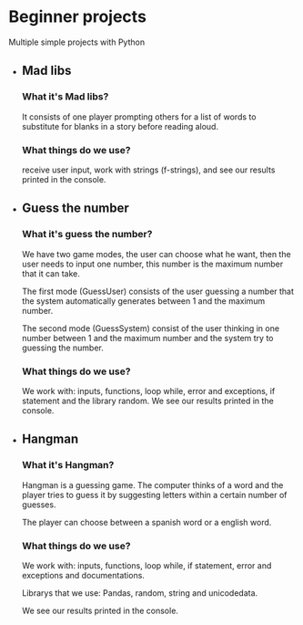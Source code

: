 # Beginner projects
Multiple simple projects with Python

- ## Mad libs

    ### What it's Mad libs?
    It consists of one player prompting others for a list of words to
    substitute for blanks in a story before reading aloud.

    ### What things do we use?
    receive user input, work with strings (f-strings), and see our
    results printed in the console.

- ## Guess the number

    ### What it's guess the number?
    We have two game modes, the user can choose what he want, then
    the user needs to input one number, this number is the maximum
    number that it can take.
    
    The first mode (GuessUser) consists of the user guessing a number
    that the system automatically generates between 1 and the maximum
    number.
    
    The second mode (GuessSystem) consist of the user thinking in one
    number between 1 and the maximum number and the system try to
    guessing the number.

    ### What things do we use?
    We work with: inputs, functions, loop while, error and
    exceptions, if statement and the library random.
    We see our results printed in the console.

- ## Hangman

    ### What it's Hangman?
    Hangman is a guessing game. The computer thinks of a word and the
    player tries to guess it by suggesting letters within a certain
    number of guesses.

    The player can choose between a spanish word or a english word.

    ### What things do we use?
    We work with: inputs, functions, loop while, if statement, error
    and exceptions and documentations.

    Librarys that we use: Pandas, random, string and unicodedata.
    
    We see our results printed in the console.